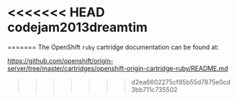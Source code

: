 <<<<<<< HEAD
codejam2013dreamtim
===================
=======
The OpenShift `ruby` cartridge documentation can be found at:

https://github.com/openshift/origin-server/tree/master/cartridges/openshift-origin-cartridge-ruby/README.md
>>>>>>> d2ea6602275cf95b55d7875e0cd3bb711c735502
